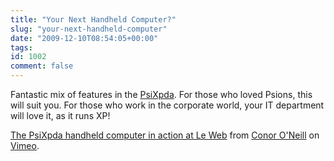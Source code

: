 ```yaml
---
title: "Your Next Handheld Computer?"
slug: "your-next-handheld-computer"
date: "2009-12-10T08:54:05+00:00"
tags:
id: 1002
comment: false
---
```


Fantastic mix of features in the [PsiXpda](http://www.psixpda.com/content/psixpda-pocket-computer). For those who loved Psions, this will suit you. For those who work in the corporate world, your IT department will love it, as it runs XP!

[The PsiXpda handheld computer in action at Le Web](http://vimeo.com/8087906) from [Conor O&#039;Neill](http://vimeo.com/user298567) on [Vimeo](http://vimeo.com).
